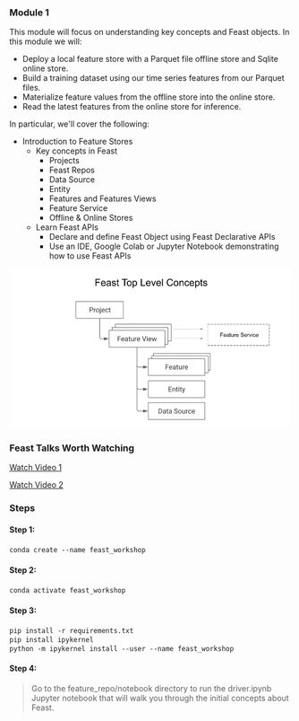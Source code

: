 ### Module 1
This module will focus on understanding key concepts and Feast objects. In this module we will:
 * Deploy a local feature store with a Parquet file offline store and Sqlite online store.
 * Build a training dataset using our time series features from our Parquet files.
 * Materialize feature values from the offline store into the online store.
 * Read the latest features from the online store for inference.

In particular, we'll cover the following:
 * Introduction to Feature Stores
   * Key concepts in Feast
     * Projects
     * Feast Repos
     * Data Source
     * Entity
     * Features and Features Views
     * Feature Service
     * Offline & Online Stores
   * Learn Feast APIs
     * Declare and define Feast Object using Feast Declarative APIs
     * Use an IDE, Google Colab or Jupyter Notebook demonstrating how to use Feast APIs


![](images/feast_concepts.png)

### Feast Talks Worth Watching

[Watch Video 1](https://www.youtube.com/watch?v=6OCUMbEtSLU)

[Watch Video 2](https://youtu.be/vMreZGyYrh8)


### Steps
#### Step 1: 
``` conda create --name feast_workshop ```
#### Step 2:
``` conda activate feast_workshop ```
#### Step 3: 
``` 
pip install -r requirements.txt
pip install ipykernel 
python -m ipykernel install --user --name feast_workshop
```
#### Step 4:
> Go to the feature_repo/notebook directory to run the driver.ipynb Jupyter notebook that will walk you through the 
initial concepts about Feast.